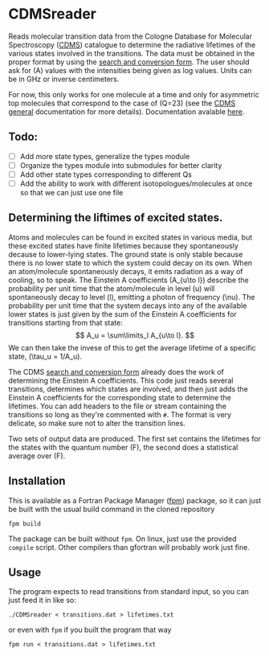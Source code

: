 # CDMSreader
Reads molecular transition data from the Cologne Database for Molecular Spectroscopy ([CDMS](https://cdms.astro.uni-koeln.de/)) catalogue
to determine the radiative lifetimes of the various states involved in the transitions.
The data must be obtained in the proper format by using the [search and conversion form](https://cdms.astro.uni-koeln.de/cgi-bin/cdmssearch).
The user should ask for \(A\) values with the intensities being given as log values.
Units can be in GHz or inverse centimeters.

For now, this only works for one molecule at a time and only for asymmetric top molecules that correspond to the case of \(Q=23\) (see the [CDMS general](https://cdms.astro.uni-koeln.de/classic/general) documentation for more details).
Documentation avalable [here](https://banana-bred.github.io/CDMSreader/).

## Todo:
- [ ] Add more state types, generalize the types module
- [ ] Organize the types module into submodules for better clarity
- [ ] Add other state types corresponding to different Qs
- [ ] Add the ability to work with different isotopologues/molecules at once so that we can just use one file

## Determining the liftimes of excited states.
Atoms and molecules can be found in excited states in various media, but these excited states have finite lifetimes because they spontaneously decause to lower-lying states.
The ground state is only stable because there is no lower state to which the system could decay on its own.
When an atom/molecule spontaneously decays, it emits radiation as a way of cooling, so to speak.
The Einstein A coefficients \(A_{u\to l}\) describe the probability per unit time that the atom/molecule in level \(u\) will spontaneously decay to level \(l\), emitting a photon of frequency \(\nu\).
The probability per unit time that the system decays into any of the available lower states is just given by the sum of the Einstein A coefficients for transitions starting from that state:
$$ A_u = \sum\limits_l A_{u\to l}. $$
We can then take the invese of this to get the average lifetime of a specific state, \(\tau_u = 1/A_u\).

The CDMS [search and conversion form](https://cdms.astro.uni-koeln.de/cgi-bin/cdmssearch) already does the work of determining the Einstein A coefficients.
This code just reads several transitions, determines which states are involved, and then just adds the Einstein A coefficients for the corresponding state to determine the lifetimes.
You can add headers to the file or stream containing the transitions so long as they're commented with `#`.
The format is very delicate, so make sure not to alter the transition lines.

Two sets of output data are produced.
The first set contains the lifetimes for the states with the quantum number \(F\), the second does a statistical average over \(F\).

## Installation
This is available as a Fortran Package Manager ([fpm](https://fpm.fortran-lang.org/)) package, so it can just be built with the usual build command in the cloned repository
```
fpm build
```
The package can be built without `fpm`.
On linux, just use the provided `compile` script.
Other compilers than gfortran will probably work just fine.

## Usage
The program expects to read transitions from standard input, so you can just feed it in like so:
```
./CDMSreader < transitions.dat > lifetimes.txt
```
or even with `fpm` if you built the program that way
```
fpm run < transitions.dat > lifetimes.txt
```
